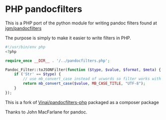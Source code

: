 # PHP pandocfilters

This is a PHP port of the python module for writing pandoc filters found at
[jgm/pandocfilters](https://github.com/jgm/pandocfilters)

The purpose is simply to make it easier to write filters in PHP.

```php
#!/usr/bin/env php
<?php

require_once __DIR__ . '/../pandocfilters.php';

Pandoc_Filter::toJSONFilter(function ($type, $value, $format, $meta) {
    if ('Str' == $type) {
        // use mb_convert_case instead of ucwords so filter works with unicode
        return mb_convert_case($value, MB_CASE_TITLE, "UTF-8");
    }
});

```

This is a fork of
[Vinai/pandocfilters-php](https://github.com/Vinai/pandocfilters-php) packaged
as a composer package

Thanks to John MacFarlane for pandoc.
